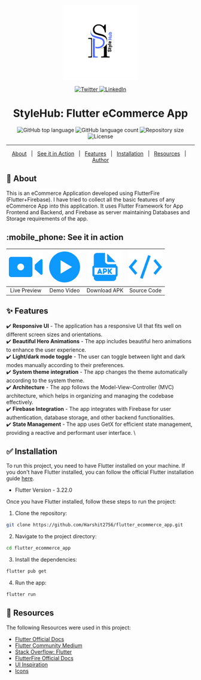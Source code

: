 <div align="center" id="top">
  <img src="https://github.com/Harshit2756/flutter_ecommerce_app/blob/99c855fbe753c560b4012899687a1c8b185c45a5/assets/logos/style-hub-splash-logo-white.png?raw=true" alt="StyleHub: Flutter eCommerce App" width="200" height="200"/>

<a href="https://twitter.com/intent/follow?screen_name=Harshit2756"><img alt= "Twitter" src="https://img.shields.io/twitter/follow/Harshit2756">
</a>
<a href="https://www.linkedin.com/in/harshit-khandelwal-3a76631b9/">
<img alt="LinkedIn" src="https://img.shields.io/badge/LinkedIn-0077B5?logo=linkedin&logoColor=white&label=Harshit%20Khandelwal">
</a>
</div>

<h1 align="center">StyleHub: Flutter eCommerce App</h1>

<p align="center">
  <img alt="GitHub top language" src="https://img.shields.io/github/languages/top/Harshit2756/flutter_ecommerce_app">
  <img alt="GitHub language count" src="https://img.shields.io/github/languages/count/Harshit2756/flutter_ecommerce_app">
  <img alt="Repository size" src="https://img.shields.io/github/repo-size/Harshit2756/flutter_ecommerce_app">
  <img alt="License" src="https://img.shields.io/github/license/Harshit2756/flutter_ecommerce_app">
  <!-- <img alt="GitHub issues" src="https://img.shields.io/github/issues/Harshit2756/flutter_ecommerce_app"> -->

  <!-- <img alt="GitHub last commit" src="https://img.shields.io/github/last-commit/Harshit2756/flutter_ecommerce_app"> -->
  <!-- <img alt="Github forks" src="https://img.shields.io/github/forks/Harshit2756/flutter_ecommerce_app?color=56BEB8" /> -->
  <!-- <img alt="Github stars" src="https://img.shields.io/github/stars/Harshit2756/flutter_ecommerce_app?color=56BEB8" /> -->
</p>
<!-- ## Status
<h4 align="center">
 🚧  StyleHub App  🚧
</h4> -->
<hr>

<p align="center">
  <a href="#dart-about">About</a> &nbsp; | &nbsp;
  <a href="#mobile_phone-see-it-in-action">See it in Action</a> &nbsp; | &nbsp;
  <a href="#sparkles-features">Features</a> &nbsp; | &nbsp;
  <a href="#white_check_mark-installation">Installation</a> &nbsp; | &nbsp;
  <a href="#rocket-resources">Resources</a> &nbsp; | &nbsp;
  <a href="https://github.com/Harshit2756" target="_blank">Author</a>
</p>

## :dart: About

This is an eCommerce Application developed using FlutterFire (Flutter+Firebase). I have tried to collect all the basic features of any eCommerce App into this application. It uses Flutter Framework for App Frontend and Backend, and Firebase as server maintaining Databases and Storage requirements of the app.

## :mobile_phone: See it in action

| <a href="https://harshit2756.github.io/flutter_ecommerce_app/" target="_blank"><img src="https://github.com/Harshit2756/Harshit2756/blob/main/Assets/Live_Preview_Trans.png?raw=true" width="90px"></a> | <a href=" " target="_blank"><img src="https://github.com/Harshit2756/Harshit2756/blob/main/Assets/Demo_Video_Trans.png?raw=true" width="90px"></a> | <a href="https://github.com/Harshit2756/flutter_ecommerce_app/releases/download/v1.0.0/Style_hub_v1.0.0.apk" target="_blank"><img src="https://github.com/Harshit2756/Harshit2756/blob/main/Assets/Download_Apk_Trans.png?raw=true" width="90px"></a> | <a href="https://github.com/Harshit2756/flutter_ecommerce_app/archive/refs/tags/v1.0.0.zip" target="_blank"><img src="https://github.com/Harshit2756/Harshit2756/blob/main/Assets/Source_Code_Trans.png?raw=true" width="90px"></a> |
| :--------------------------------------------------------------------------------------------------------------------------------------------------: | :------------------------------------------------------------------------------------------------------------------------------------------------: | :---------------------------------------------------------------------------------------------------------------------------------------------------------------------------------------------------------------------------------------------------: | :--------------------------------------------------------------------------------------------------------------------------------------------------------------------------------------------------------------------------------------------: |
|                                                                     Live Preview                                                                     |                                                                     Demo Video                                                                     |                                                                                                                     Download APK                                                                                                                      |                                                                                                                  Source Code                                                                                                                   |

<!-- ## Screenshots
![App Screenshot](https://tejasbadone.web.app/assets/img/portfolio/apps/eshop/eshop1-01.png)

![App Screenshot](https://tejasbadone.web.app/assets/img/portfolio/apps/eshop/eshop2-01.png)

![App Screenshot](https://tejasbadone.web.app/assets/img/portfolio/apps/eshop/eshop3-01.png)  -->

## :sparkles: Features

✔️ **Responsive UI** - The application has a responsive UI that fits well on different screen sizes and orientations.\
✔️ **Beautiful Hero Animations** - The app includes beautiful hero animations to enhance the user experience. \
✔️ **Light/dark mode toggle** - The user can toggle between light and dark modes manually according to their preferences. \
✔️ **System theme integration** - The app changes the theme automatically according to the system theme. \
✔️ **Architecture** - The app follows the Model-View-Controller (MVC) architecture, which helps in organizing and managing the codebase effectively. \
✔️ **Firebase Integration** - The app integrates with Firebase for user authentication, database storage, and other backend functionalities. \
✔️ **State Management** - The app uses GetX for efficient state management, providing a reactive and performant user interface. \

## :white_check_mark: Installation

To run this project, you need to have Flutter installed on your machine. If you don't have Flutter installed, you can follow the official Flutter installation guide [here](https://flutter.dev/docs/get-started/install).

- Flutter Version - 3.22.0

Once you have Flutter installed, follow these steps to run the project:

1. Clone the repository:

```bash
git clone https://github.com/Harshit2756/flutter_ecommerce_app.git
```

2. Navigate to the project directory:

```bash
cd flutter_ecommerce_app
```

3. Install the dependencies:

```bash
flutter pub get
```

4. Run the app:

```bash
flutter run
```

## :rocket: Resources

The following Resources were used in this project:

- [Flutter Official Docs](https://flutter.dev/docs)
- [Flutter Community Medium](https://medium.com/flutter-community)
- [Stack Overflow: Flutter](https://stackoverflow.com/questions/tagged/flutter)
- [FlutterFire Official Docs](https://firebase.flutter.dev/docs/overview/)
- [UI Inspiration](https://github.com/abuanwar072/E-commerce-Complete-Flutter-UI)
- [Icons](https://www.flaticon.com/)
